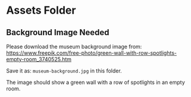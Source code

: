 # Assets Folder

## Background Image Needed

Please download the museum background image from:
https://www.freepik.com/free-photo/green-wall-with-row-spotlights-empty-room_3740525.htm

Save it as: `museum-background.jpg` in this folder.

The image should show a green wall with a row of spotlights in an empty room.